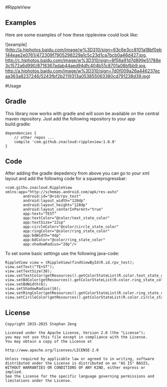 #RippleView

Examples
-------

Here are some examples of how these rippleview could look like:

![example](http://a.hiphotos.baidu.com/image/w%3D310/sign=63c6e3cc8101a18bf0eb144eae2e0761/472309f7905298229a1c5c23d1ca7bcb0a46d427.jpg,
http://c.hiphotos.baidu.com/image/w%3D310/sign=8f56a91d7d899e51788e3c1572a6d990/8718367adab44aed94dfc404b51c8701a08bfbb9.jpg,
http://a.hiphotos.baidu.com/image/w%3D310/sign=7d0f009a26a446237ecaa363a8237246/5243fbf2b2119313a053855063380cd791238d39.jpg)

#Usage

Gradle
-------

This library now works with gradle and will soon be available on the central maven repository. Just add the following repository to your app build.gradle:

    dependencies {
        // other repos ...
        compile 'com.github.znacloud:rippleview:1.0.0'
    }

Code
-------

After adding the gradle depedency from above you can go to your xml layout and add the following code for a squareprogressbar:

    <com.githu.znacloud.RippleView xmlns:app="http://schemas.android.com/apk/res-auto"
            android:id="@+id/rpv_test"
            android:layout_width="128dp"
            android:layout_height="128dp"
            android:layout_centerInParent="true"
            app:text="TEST"
            app:textColor="@color/text_state_color"
            app:textSize="22sp"
            app:circleColor="@color/circle_state_color"
            app:ringColor="@color/ring_state_color"
            app:bdWidth="4dp"
            app:bdColor="@color/ring_state_color"
            app:shadowRadius="2dp"/>
    
To set some basic settings use the following java-code:

    RippleView view = (RippleView)findViewById(R.id.rpv_test);
    view.setText("TE+ST");
    view.setTextSize(30);
    view.setTextColor(getResources().getColorStateList(R.color.text_state_color));
    view.setBdColor(getResources().getColorStateList(R.color.ring_state_color));
    view.setBdWidth(6);
    view.setShadowRadius(16);
    view.setRingColor(getResources().getColorStateList(R.color.ring_state_color));
    view.setCircleColor(getResources().getColorStateList(R.color.circle_state_color));
    
License
-------

    Copyright 2015-2015 Stephan Zeng
    
    Licensed under the Apache License, Version 2.0 (the "License");
    you may not use this file except in compliance with the License.
    You may obtain a copy of the License at
    
    http://www.apache.org/licenses/LICENSE-2.0
    
    Unless required by applicable law or agreed to in writing, software
    distributed under the License is distributed on an "AS IS" BASIS,
    WITHOUT WARRANTIES OR CONDITIONS OF ANY KIND, either express or implied.
    See the License for the specific language governing permissions and
    limitations under the License.
    

    
    